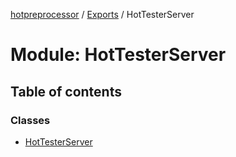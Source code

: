 [hotpreprocessor](../README.md) / [Exports](../modules.md) / HotTesterServer

# Module: HotTesterServer

## Table of contents

### Classes

- [HotTesterServer](../classes/hottesterserver.hottesterserver-1.md)
